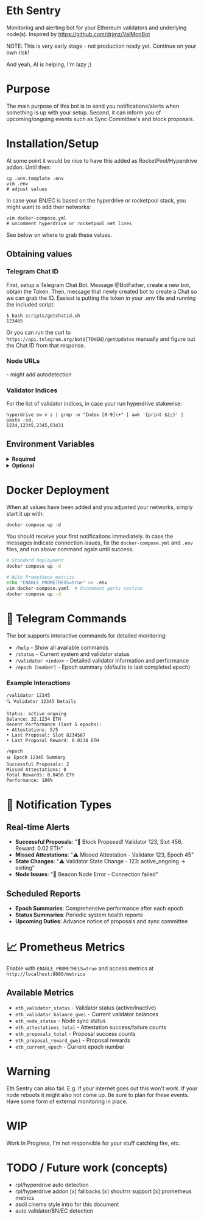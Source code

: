 # Eth Sentry

Monitoring and alerting bot for your Ethereum validators and underlying node(s).
Inspired by https://github.com/drjmz/ValMonBot

NOTE: This is very early stage - not production ready yet.
Continue on your own risk!

And yeah, AI is helping, I'm lazy ;)

# Purpose

The main purpose of this bot is to send you notifications/alerts when something is up with your setup.
Second, it can inform you of upcoming/ongoing events such as Sync Committee's and block proposals.

# Installation/Setup

At some point it would be nice to have this added as RocketPool/Hyperdrive addon.
Until then:
```
cp .env.template .env
vim .env
# adjust values
```
In case your BN/EC is based on the hyperdrive or rocketpool stack, you might want to add their networks:
```
vim docker-compose.yml
# uncomment hyperdrive or rocketpool net lines
```

See below on where to grab these values.

## Obtaining values

### Telegram Chat ID

First, setup a Telegram Chat Bot. Message @BotFather, create a new bot, obtain the Token.
Then, message that newly created bot to create a Chat so we can grab the ID.
Easiest is putting the token in your .env file and running the included script:
```
$ bash scripts/getchatid.sh
123465
```
Or you can run the curl to `https://api.telegram.org/bot${TOKEN}/getUpdates` manually and figure out the Chat ID from that response.

### Node URLs

<TODO> - might add autodetection

### Validator Indices

For the list of validator indices, in case your run hyperdrive stakewise:
```
hyperdrive sw v s | grep -o "Index [0-9]\+" | awk '{print $2;}' | paste -sd,
1234,12345,2345,63431
```

## Environment Variables

<details>
<summary><strong>Required</strong></summary>

| Variable            | Description                    | Example                                      |
|---------------------|--------------------------------|----------------------------------------------|
| `TELEGRAM_BOT_TOKEN`| Your Telegram bot token        | `123456:ABC-DEF1234ghIkl-zyx57W2v1u123ew11`  |
| `TELEGRAM_CHAT_ID`  | Chat ID where to send messages | `-1001234567890`                             |

</details>

<details>
<summary><strong>Optional</strong></summary>

| Variable                   | Default                 | Description                                   |
|----------------------------|-------------------------|-----------------------------------------------|
| `BEACON_NODE_URL`          | `http://localhost:5052` | Beacon node API endpoint                      |
| `EXECUTION_NODE_URL`       | `http://localhost:8545` | Execution client RPC endpoint                 |
| `FALLBACK_BEACON_NODE_URL` | *None*                  | Fallback beacon node API endpoint             |
| `FALLBACK_EXECUTION_NODE_URL` | *None*                  | Fallback execution node API endpoint             |
| `VALIDATOR_INDICES`        | *None*                  | Comma-separated validator indices             |
| `CHECK_INTERVAL`           | `5`                     | Minutes between checks                        |
| `PROPOSAL_LOOKAHEAD`       | `2`                     | Epochs to look ahead for proposals            |
| `SYNC_COMMITTEE_LOOKAHEAD` | `1`                     | Epochs to look ahead for sync committee       |

</details>

# Docker Deployment

When all values have been added and you adjusted your networks, simply start it up with:
```
docker compose up -d
```
You should receive your first notifications immediately.
In case the messages indicate connection issues, fix the `docker-compose.yml` and `.env` files, and run above command again until success.


```bash
# Standard deployment
docker compose up -d

# With Prometheus metrics
echo "ENABLE_PROMETHEUS=true" >> .env
vim docker-compose.yaml  # Uncomment ports section
docker compose up -d
```

# 📱 Telegram Commands

The bot supports interactive commands for detailed monitoring:

- `/help` - Show all available commands
- `/status` - Current system and validator status
- `/validator <index>` - Detailed validator information and performance
- `/epoch [number]` - Epoch summary (defaults to last completed epoch)

### Example Interactions

```
/validator 12345
🔍 Validator 12345 Details

Status: active_ongoing
Balance: 32.1234 ETH
Recent Performance (last 5 epochs):
• Attestations: 5/5
• Last Proposal: Slot 8234567
• Last Proposal Reward: 0.0234 ETH

/epoch
📊 Epoch 12345 Summary
Successful Proposals: 2
Missed Attestations: 0
Total Rewards: 0.0456 ETH
Performance: 100%
```

# 🔔 Notification Types

## Real-time Alerts
- **Successful Proposals**: "🎯 Block Proposed! Validator 123, Slot 456, Reward: 0.02 ETH"
- **Missed Attestations**: "⚠️ Missed Attestation - Validator 123, Epoch 45"
- **State Changes**: "⚠️ Validator State Change - 123: active_ongoing → exiting"
- **Node Issues**: "🚨 Beacon Node Error - Connection failed"

## Scheduled Reports
- **Epoch Summaries**: Comprehensive performance after each epoch
- **Status Summaries**: Periodic system health reports
- **Upcoming Duties**: Advance notice of proposals and sync committee

# 📈 Prometheus Metrics

Enable with `ENABLE_PROMETHEUS=true` and access metrics at `http://localhost:8080/metrics`

## Available Metrics
- `eth_validator_status` - Validator status (active/inactive)
- `eth_validator_balance_gwei` - Current validator balances
- `eth_node_status` - Node sync status
- `eth_attestations_total` - Attestation success/failure counts
- `eth_proposals_total` - Proposal success counts
- `eth_proposal_reward_gwei` - Proposal rewards
- `eth_current_epoch` - Current epoch number


# Warning

Eth Sentry can also fail.
E.g. if your internet goes out this won't work.
If your node reboots it might also not come up. Be sure to plan for these events.
Have some form of external monitoring in place.

# WIP

Work In Progress, I'm not responsible for your stuff catching fire, etc.

# TODO / Future work (concepts)

- rpl/hyperdrive auto detection
- rpl/hyperdrive addon
[x] fallbacks
[x] shoutrrr support
[x] prometheus metrics
- ascii cinema style intro for this document
- auto validator/BN/EC detection
